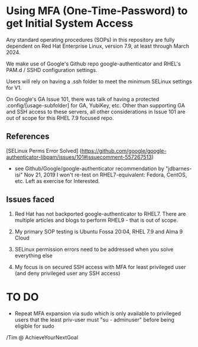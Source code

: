 # Using MFA (One-Time-Password) to get Initial System Access 

Any standard operating procedures (SOPs) in this repository are fully dependent on Red Hat Enterprise Linux, version 7.9, at least through March 2024.

We make use of Google's Github repo google-authenticator and RHEL's PAM.d / SSHD configuration settings.

Users will rely on having a .ssh folder to meet the minimum SELinux settings for V1.

On Google's GA Issue 101, there was talk of having a protected .config/[usage-subfolder] for GA, YubiKey, etc. Other than supporting GA and SSH access to these servers, all other considerations in Issue 101 are out of scope for this RHEL 7.9 focused repo.

## References
[SELinux Perms Error Solved] (https://github.com/google/google-authenticator-libpam/issues/101#issuecomment-557267513)
  - see Github/Google/google-authenticator recommendation by "jdbarnes-isi" Nov 21, 2019
I won't re-test on RHEL7-equivalent:  Fedora, CentOS, etc.  Left as exercise for Interested.

## Issues faced

1. Red Hat has not backported google-authenticator to RHEL7.  There are multiple articles and blogs to perform RHEL9 - that is out of scope.

2. My primary SOP testing is Ubuntu Fossa 20:04, RHEL 7.9 and Alma 9 Cloud

3. SELinux permission errors need to be addressed when you solve everything else

4. My focus is on secured SSH access with MFA for least privileged user (and deny privileged user any SSH access)


# TO DO

- Repeat MFA expansion via sudo which is only available to privileged users that the least priv-user must "su - adminuser" before being eligible for sudo

/Tim @ AchieveYourNextGoal
